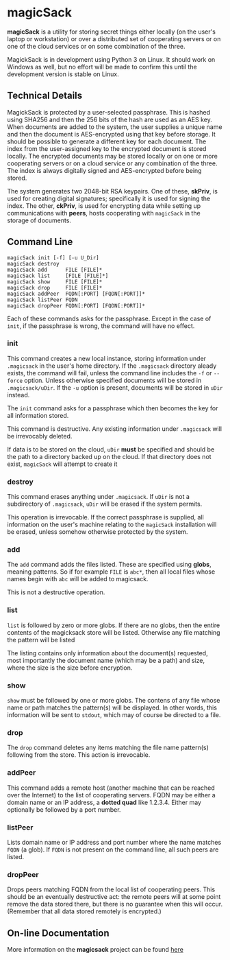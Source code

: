 magicSack
=========

**magicSack** is a utility for storing secret things either locally (on the
user's laptop or workstation) or over a distributed set of cooperating servers
or on one of the cloud services or on some combination of the three.

MagickSack is in development using Python 3 on Linux.  It should 
work on Windows as well, but no effort will be made to confirm this
until the development version is stable on Linux.

## Technical Details

MagickSack is protected by a user-selected passphrase.  This is hashed
using SHA256 and then the 256 bits of the hash are used as an AES
key.  When documents are added to the system, the user supplies a unique
name and then the document is AES-encrypted using that key before storage.
It should be possible to generate a different key for each document.  The
index from the user-assigned key to the encrypted document is stored 
locally.  The encrypted documents may be stored locally or on one or more
cooperating servers or on a cloud service or any combination of the 
three.  The index is always digitally signed and AES-encrypted before 
being stored.  

The system generates two 2048-bit RSA keypairs.  One of these, **skPriv**,
is used
for creating digital signatures; specifically it is used for signing 
the index.  The other, **ckPriv**, is used for encrypting data while
setting up communications with **peers**, hosts cooperating with 
`magicSack` in the storage of documents.

## Command Line

	magicSack init [-f] [-u U_Dir]
	magicSack destroy
	magicSack add      FILE [FILE]*
	magicSack list     [FILE [FILE]*]
	magicSack show     FILE [FILE]*
	magicSack drop     FILE [FILE]*
	magicSack addPeer  FQDN[:PORT] [FQDN[:PORT]]*
	magicSack listPeer FQDN
	magicSack dropPeer FQDN[:PORT] [FQDN[:PORT]]*

Each of these commands asks for the passphrase.  Except in the case
of `init`, if the passphrase is wrong, the command will have no effect.

### init

This command creates a new local instance, storing information under 
`.magicsack` in the user's home directory.  If the `.magicsack` directory
aleady exists, the command will fail, unless the command line includes
the `-f` or `--force` option.  Unless otherwise specified documents will be 
stored in 
`.magicsack/uDir`.  If the `-u` option is present, documents will be stored
in `uDir` instead.

The `init` command asks for a passphrase which then becomes the key 
for all information stored.

This command is destructive.  Any existing information under `.magicsack` 
will be irrevocably deleted.

If data is to be stored on the cloud, `uDir` **must** be specified and
should be the path to a directory backed up on the cloud.  If that 
directory does not exist, `magicSack` will attempt to create it

### destroy

This command erases anything under `.magicsack`.  If `uDir` is not a 
subdirectory of `.magicsack`, `uDir` will be erased if the system permits.

This operation is irrevocable.  If the correct passphrase is supplied, 
all information on the user's machine relating to the `magicSack` 
installation will be erased, unless somehow otherwise protected by 
the system.

### add

The `add` command adds the files listed.  These are specified using **globs**,
meaning patterns.  So if for example `FILE` is `abc*`, then all local files
whose names begin with `abc` will be added to magicsack.

This is not a destructive operation.  

### list

`list` is followed by zero or more globs.  If there are no globs, then
the entire contents of the magicksack store will be listed.  Otherwise
any file matching the pattern will be listed

The listing contains only information about the document(s) requested, 
most importantly the document name (which may be a path) and size,
where the size is the size before encryption.  

### show

`show` must be followed by one or more globs.  The contens of any file 
whose name or path matches the pattern(s) will be displayed.  In other
words, this information will be sent to `stdout`, which may of course
be directed to a file.

### drop

The `drop` command deletes any items matching the file name pattern(s)
following from the store.  This action is irrevocable.  

### addPeer

This command adds a remote host (another machine that can be reached 
over the Internet) to the list of cooperating servers.  FQDN may be
either a domain name or an IP address, a **dotted quad** like 1.2.3.4.
Either may optionally be followed by a port number. 

### listPeer

Lists domain name or IP address and port number where the name
matches `FQDN` (a glob).  If `FQDN` is not present on the command line,
all such peers are listed.

### dropPeer

Drops peers matching FQDN from the local list of cooperating peers.  This
should be an eventually destructive act: the remote peers will at some 
point remove the data stored there, but there is no guarantee when this
will occur.  (Remember that all data stored remotely is encrypted.)



## On-line Documentation
More information on the **magicsack** project can be found 
[here](https://jddixon.github.io/magicsack)
